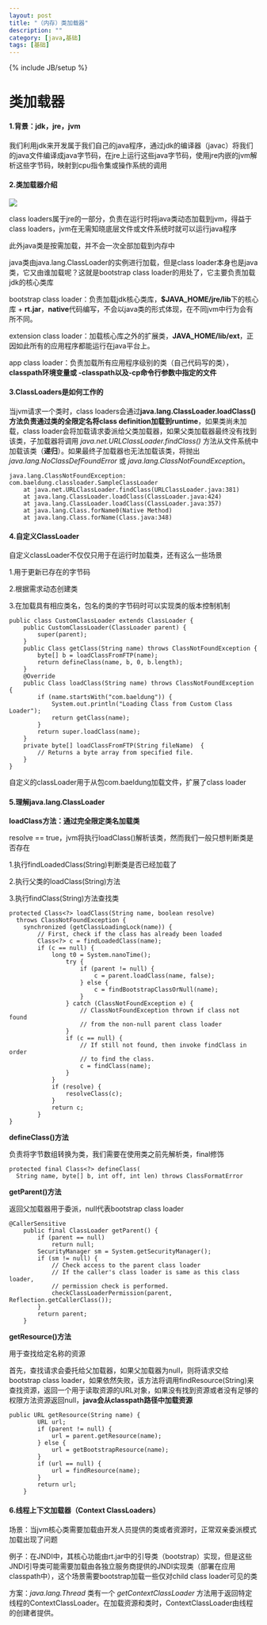 ```yaml
---
layout: post
title: "（内存）类加载器"
description: ""
category: [java,基础]
tags: [基础]
---
```

{% include JB/setup %}

# 类加载器

#### 1.背景：jdk，jre，jvm

我们利用jdk来开发属于我们自己的java程序，通过jdk的编译器（javac）将我们的java文件编译成java字节码，在jre上运行这些java字节码，使用jre内嵌的jvm解析这些字节码，映射到cpu指令集或操作系统的调用

#### 2.类加载器介绍

![](http://ww1.sinaimg.cn/large/87a42753ly1g34l7qb8zej20g90bsdi8.jpg)

class loaders属于jre的一部分，负责在运行时将java类动态加载到jvm，得益于class loaders，jvm在无需知晓底层文件或文件系统时就可以运行java程序

此外java类是按需加载，并不会一次全部加载到内存中

java类由java.lang.ClassLoader的实例进行加载，但是class loader本身也是java类，它又由谁加载呢？这就是bootstrap class loader的用处了，它主要负责加载jdk的核心类库

bootstrap class loader：负责加载jdk核心类库，**$JAVA_HOME/jre/lib**下的核心库 + **rt.jar**，**native**代码编写，不会以java类的形式体现，在不同jvm中行为会有所不同。

extension class loader：加载核心库之外的扩展类，**JAVA_HOME/lib/ext**，正因如此所有的应用程序都能运行在java平台上。

app class loader：负责加载所有应用程序级别的类（自己代码写的类），**classpath环境变量或 -classpath以及-cp命令行参数中指定的文件**

#### 3.ClassLoaders是如何工作的

 当jvm请求一个类时，class loaders会通过**java.lang.ClassLoader.loadClass()方法负责通过类的全限定名将class definition加载到runtime**，如果类尚未加载，class loader会将加载请求委派给父类加载器，如果父类加载器最终没有找到该类，子加载器将调用 *java.net.URLClassLoader.findClass()* 方法从文件系统中加载该类（**递归**）。如果最终子加载器也无法加载该类，将抛出 *java.lang.NoClassDefFoundError* 或 *java.lang.ClassNotFoundException*。

```
java.lang.ClassNotFoundException: com.baeldung.classloader.SampleClassLoader 
    at java.net.URLClassLoader.findClass(URLClassLoader.java:381)    
    at java.lang.ClassLoader.loadClass(ClassLoader.java:424)    
    at java.lang.ClassLoader.loadClass(ClassLoader.java:357)    
    at java.lang.Class.forName0(Native Method)    
    at java.lang.Class.forName(Class.java:348)
```

#### 4.自定义ClassLoader

自定义classLoader不仅仅只用于在运行时加载类，还有这么一些场景

1.用于更新已存在的字节码

2.根据需求动态创建类

3.在加载具有相应类名，包名的类的字节码时可以实现类的版本控制机制

```
public class CustomClassLoader extends ClassLoader {
    public CustomClassLoader(ClassLoader parent) {
        super(parent);
    }
    public Class getClass(String name) throws ClassNotFoundException {
        byte[] b = loadClassFromFTP(name);
        return defineClass(name, b, 0, b.length);
    }
    @Override
    public Class loadClass(String name) throws ClassNotFoundException {
        if (name.startsWith("com.baeldung")) {
            System.out.println("Loading Class from Custom Class Loader");
            return getClass(name);
        }
        return super.loadClass(name);
    }
    private byte[] loadClassFromFTP(String fileName)  {
        // Returns a byte array from specified file.
    }
}
```

自定义的classLoader用于从包com.baeldung加载文件，扩展了class loader

#### 5.理解java.lang.ClassLoader

**loadClass方法：通过完全限定类名加载类**

resolve == true，jvm将执行loadClass()解析该类，然而我们一般只想判断类是否存在

1.执行findLoadedClass(String)判断类是否已经加载了

2.执行父类的loadClass(String)方法

3.执行findClass(String)方法查找类

```
protected Class<?> loadClass(String name, boolean resolve)
  throws ClassNotFoundException {
    synchronized (getClassLoadingLock(name)) {
        // First, check if the class has already been loaded
        Class<?> c = findLoadedClass(name);
        if (c == null) {
            long t0 = System.nanoTime();
                try {
                    if (parent != null) {
                        c = parent.loadClass(name, false);
                    } else {
                        c = findBootstrapClassOrNull(name);
                    }
                } catch (ClassNotFoundException e) {
                    // ClassNotFoundException thrown if class not found
                    // from the non-null parent class loader
                }
                if (c == null) {
                    // If still not found, then invoke findClass in order
                    // to find the class.
                    c = findClass(name);
                }
            }
            if (resolve) {
                resolveClass(c);
            }
            return c;
        }
}
```

**defineClass()方法**

负责将字节数组转换为类，我们需要在使用类之前先解析类，final修饰

```
protected final Class<?> defineClass(
  String name, byte[] b, int off, int len) throws ClassFormatError
```

**getParent()方法**

返回父加载器用于委派，null代表bootstrap class loader

```
@CallerSensitive
    public final ClassLoader getParent() {
        if (parent == null)
            return null;
        SecurityManager sm = System.getSecurityManager();
        if (sm != null) {
            // Check access to the parent class loader
            // If the caller's class loader is same as this class loader,
            // permission check is performed.
            checkClassLoaderPermission(parent, Reflection.getCallerClass());
        }
        return parent;
    }
```

**getResource()方法**

用于查找给定名称的资源

首先，查找请求会委托给父加载器，如果父加载器为null，则将请求交给bootstrap class loader，如果依然失败，该方法将调用findResource(String)来查找资源，返回一个用于读取资源的URL对象，如果没有找到资源或者没有足够的权限方法资源返回null，**java会从classpath路径中加载资源**

```
public URL getResource(String name) {
        URL url;
        if (parent != null) {
            url = parent.getResource(name);
        } else {
            url = getBootstrapResource(name);
        }
        if (url == null) {
            url = findResource(name);
        }
        return url;
    }
```

#### 6.线程上下文加载器（Context ClassLoaders）

场景：当jvm核心类需要加载由开发人员提供的类或者资源时，正常双亲委派模式加载出现了问题

例子：在JNDI中，其核心功能由rt.jar中的引导类（bootstrap）实现，但是这些JNDI引导类可能需要加载由各独立服务商提供的JNDI实现类（部署在应用classpath中），这个场景需要bootstrap加载一些仅对child class loader可见的类

方案：*java.lang.Thread* 类有一个 *getContextClassLoader* 方法用于返回特定线程的ContextClassLoader。在加载资源和类时，ContextClassLoader由线程的创建者提供。